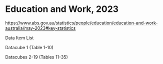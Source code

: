 # Education and Work, 2023
https://www.abs.gov.au/statistics/people/education/education-and-work-australia/may-2023#key-statistics

Data Item List

Datacube 1 (Table 1-10)

Datacubes 2-19 (Tables 11-35)
